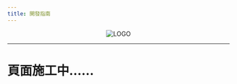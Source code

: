 ```yaml
---
title: 開發指南
---
```


<p align="center">
<img alt="LOGO" src="/logo.png"/>
</p>

------------------------------

# 頁面施工中……
